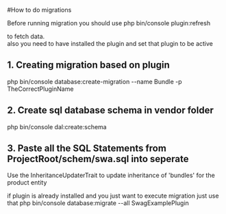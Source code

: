 #How to do migrations

Before running migration you should use
php bin/console plugin:refresh 

to fetch data.  
also you need to have installed the plugin and set that plugin to be active

## 1. Creating migration based on plugin

php bin/console database:create-migration --name Bundle -p TheCorrectPluginName

## 2. Create sql database schema in vendor folder
php bin/console dal:create:schema

## 3. Paste all the SQL Statements from ProjectRoot/schem/swa.sql into seperate
Use the InheritanceUpdaterTrait to update inheritance of 'bundles' for the product entity


if plugin is already installed and you just want to execute migration just use that
php bin/console database:migrate --all SwagExamplePlugin